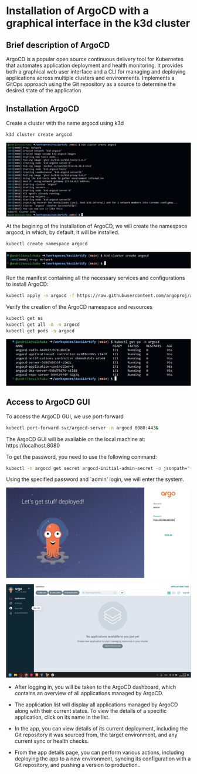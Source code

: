 # Installation of ArgoCD with a graphical interface in the k3d cluster 

## Brief description of ArgoCD
ArgoCD is a popular open source continuous delivery tool for Kubernetes that automates application deployment and health monitoring. It provides both a graphical web user interface and a CLI for managing and deploying applications across multiple clusters and environments. Implements a GitOps approach using the Git repository as a source to determine the desired state of the application

## Installation ArgoCD

Create a cluster with the name argocd using k3d
```bash
k3d cluster create argocd
```
![alt](images/create_argocd_cluster.jpeg)

At the begining of the installation of ArgoCD, we will create the namespace argocd, in which, by default, it will be installed.

```bash
kubectl create namespace argocd
```
![alt](images/create_argocd_namespace.jpeg)

Run the manifest containing all the necessary services and configurations to install ArgoCD:

```bash
kubectl apply -n argocd -f https://raw.githubusercontent.com/argoproj/argo-cd/stable/manifests/install.yaml
```

Verify the creation of the ArgoCD namespace and resources

```bash
kubectl get ns
kubectl get all -A -n argocd
kubectl get pods -n argocd
```
![alt](images/argocd_pods.jpeg)

## Access to ArgoCD GUI

To access the ArgoCD GUI, we use port-forward

```bash
kubectl port-forward svc/argocd-server -n argocd 8080:443&
```
The ArgoCD GUI will be available on the local machine at: https://localhost:8080 

To get the password, you need to use the following command:
```bash
kubectl -n argocd get secret argocd-initial-admin-secret -o jsonpath="{.data.password}" | base64 -d; echo

```

Using the specified password and `admin' login, we will enter the system.

![alt](images/argocd_login_screen.jpeg)

![alt](images/argocd_start_page.jpeg)

- After logging in, you will be taken to the ArgoCD dashboard, which contains an overview of all applications managed by ArgoCD.


- The application list will display all applications managed by ArgoCD along with their current status. To view the details of a specific application, click on its name in the list.

- In the app, you can view details of its current deployment, including the Git repository it was sourced from, the target environment, and any current sync or health checks.

- From the app details page, you can perform various actions, including deploying the app to a new environment, syncing its configuration with a Git repository, and pushing a version to production..